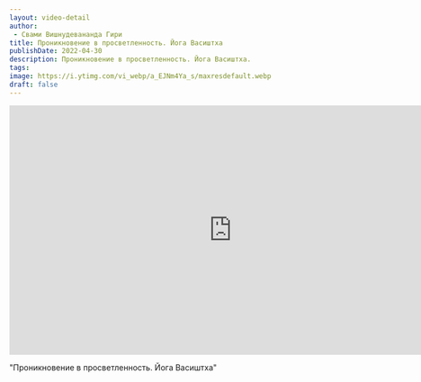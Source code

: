 ```yaml
---
layout: video-detail
author:
 - Свами Вишнудевананда Гири
title: Проникновение в просветленность. Йога Васиштха
publishDate: 2022-04-30
description: Проникновение в просветленность. Йога Васиштха. 
tags: 
image: https://i.ytimg.com/vi_webp/a_EJNm4Ya_s/maxresdefault.webp
draft: false
---
```


<iframe width="790" height="444" src="https://www.youtube.com/embed/a_EJNm4Ya_s" frameborder="0" allowfullscreen=""></iframe> 

  "Проникновение в просветленность. Йога Васиштха"

  

 